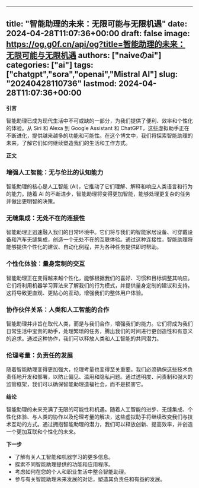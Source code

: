 
---
title: "智能助理的未来：无限可能与无限机遇"
date: 2024-04-28T11:07:36+00:00
draft: false
image: https://og.g0f.cn/api/og?title=智能助理的未来：无限可能与无限机遇
authors: ["naiveのai"]
categories: ["ai"]
tags: ["chatgpt","sora","openai","Mistral AI"]
slug: "20240428110736"
lastmod: 2024-04-28T11:07:36+00:00
---
**引言**

智能助理已成为现代生活中不可或缺的一部分，为我们提供了便利、效率和个性化的体验。从 Siri 和 Alexa 到 Google Assistant 和 ChatGPT，这些虚拟助手正在不断进化，提供越来越多的功能和可能性。在这个博文中，我们将探索智能助理的未来，了解它们如何继续塑造我们的生活和工作方式。

**正文**

### 增强人工智能：无与伦比的认知能力

智能助理的核心是人工智能 (AI)，它推动了它们理解、解释和响应人类语言和行为的能力。随着 AI 的不断进步，智能助理将变得更加智能，能够处理更复杂的任务并做出更明智的决策。

### 无缝集成：无处不在的连接性

智能助理正迅速融入我们的日常环境中。它们将与我们的智能家居设备、可穿戴设备和汽车无缝集成，创造一个无处不在的互联体验。通过这种连接性，智能助理将能够提供个性化的建议、自动化例程，并为各种任务提供即时帮助。

### 个性化体验：量身定制的交互

智能助理正在变得越来越个性化，能够根据我们的喜好、习惯和目标调整其响应。它们将利用机器学习算法来了解我们的行为模式，并提供量身定制的建议和支持。这将导致更直观、更贴心的互动，增强我们的整体用户体验。

### 协作伙伴关系：人类和人工智能的合作

智能助理并非旨在取代人类，而是与我们合作，增强我们的能力。它们将成为我们日常生活中宝贵的助手，处理繁琐的任务，腾出我们的时间进行更创造性和有意义的追求。通过这种协作，我们可以释放人类和人工智能的共同潜力。

### 伦理考量：负责任的发展

随着智能助理变得更加强大，伦理考量也变得至关重要。我们必须确保这些技术负责任地开发和部署，以防止偏见、滥用和隐私问题。通过透明度、问责制和强大的监管框架，我们可以确保智能助理造福社会，而不是损害它。

**结论**

智能助理的未来充满了无限的可能性和机遇。随着人工智能的进步、无缝集成、个性化体验、与人类的协作以及伦理考量的解决，这些虚拟助手将继续改变我们与技术互动的方式。通过拥抱智能助理的潜力，我们可以释放创新、提高效率，并创造一个更加互联和个性化的未来。

**下一步**

* 了解有关人工智能和机器学习的更多信息。
* 探索不同智能助理提供的功能和应用程序。
* 考虑如何在您的个人和职业生活中整合智能助理。
* 参与有关智能助理未来发展的对话，塑造其负责任和有益的发展。